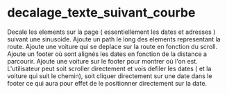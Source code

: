 # decalage_texte_suivant_courbe

Decale les elements sur la page ( essentiellement les dates et adresses ) suivant une sinusoide.
Ajoute un path le long des elements representant la route.
Ajoute une voiture qui se deplace sur la route en fonction du scroll.
Ajoute un footer où sont alignés les dates en fonction de la distance a parcourir.
Ajoute une voiture sur le footer pour montrer où l'on est.
L'utilisateur peut soit scroller directement et vois defiler les dates ( et la voiture qui suit le chemin), soit cliquer directement sur une date dans le footer ce qui aura pour effet de le positionner directement sur la date.
